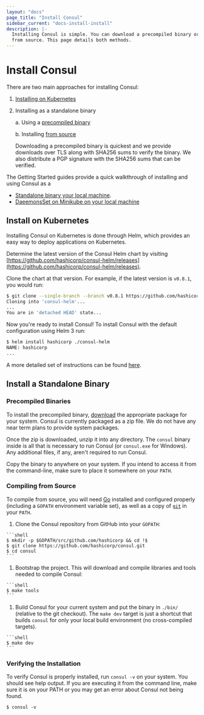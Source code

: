 ```yaml
---
layout: "docs"
page_title: "Install Consul"
sidebar_current: "docs-install-install"
description: |-
  Installing Consul is simple. You can download a precompiled binary or compile
  from source. This page details both methods.
---
```


# Install Consul

There are two main approaches for installing Consul:

1. [Installing on Kubernetes](#install-on-kubernetes) 

1. Installing as a standalone binary 

   a. Using a [precompiled binary](#precompiled-binaries)

   b. Installing [from source](#compiling-from-source)

   Downloading a precompiled binary is quickest and we provide downloads over TLS
   along with SHA256 sums to verify the binary. We also distribute a PGP signature
   with the SHA256 sums that can be verified.

The Getting Started guides provide a quick walkthrough of installing and using Consul as a

* [Standalone binary your local machine](https://learn.hashicorp.com/consul/getting-started/install?utm_source=consul.io&utm_medium=docs). 
* [DaeemonsSet on Minikube on your local machine](https://learn.hashicorp.com/consul/kubernetes/minikube?utm_source=consul.io&utm_medium=docs&utm_content=k8s&utm_term=mk)

## Install on Kubernetes

Installing Consul on Kubernetes is done through Helm, which provides an easy way to deploy applications on Kubernetes. 

Determine the latest version of the Consul Helm chart
by visiting [https://github.com/hashicorp/consul-helm/releases](https://github.com/hashicorp/consul-helm/releases).

Clone the chart at that version. For example, if the latest version is
`v0.8.1`, you would run:

```bash
$ git clone --single-branch --branch v0.8.1 https://github.com/hashicorp/consul-helm.git
Cloning into 'consul-helm'...
...
You are in 'detached HEAD' state...
```

Now you're ready to install Consul! To install Consul with the default
configuration using Helm 3 run:

```sh
$ helm install hashicorp ./consul-helm
NAME: hashicorp
...
```

A more detailed set of instructions can be found [here](/docs/platform/k8s/run.html). 
## Install a Standalone Binary

### Precompiled Binaries

To install the precompiled binary, [download](/downloads.html) the appropriate
package for your system. Consul is currently packaged as a zip file. We do not
have any near term plans to provide system packages.

Once the zip is downloaded, unzip it into any directory. The `consul` binary
inside is all that is necessary to run Consul (or `consul.exe` for Windows). Any
additional files, if any, aren't required to run Consul.

Copy the binary to anywhere on your system. If you intend to access it from the
command-line, make sure to place it somewhere on your `PATH`.


### Compiling from Source

To compile from source, you will need [Go](https://golang.org) installed and
configured properly (including a `GOPATH` environment variable set), as well as
a copy of [`git`](https://www.git-scm.com/) in your `PATH`.

  1. Clone the Consul repository from GitHub into your `GOPATH`:

    ```shell
    $ mkdir -p $GOPATH/src/github.com/hashicorp && cd !$
    $ git clone https://github.com/hashicorp/consul.git
    $ cd consul
    ```

  1. Bootstrap the project. This will download and compile libraries and tools
  needed to compile Consul:

    ```shell
    $ make tools
    ```

  1. Build Consul for your current system and put the binary in `./bin/`
  (relative to the git checkout). The `make dev` target is just a shortcut that
  builds `consul` for only your local build environment (no cross-compiled
  targets).

    ```shell
    $ make dev
    ```

### Verifying the Installation

To verify Consul is properly installed, run `consul -v` on your system. You
should see help output. If you are executing it from the command line, make sure
it is on your PATH or you may get an error about Consul not being found.

```shell
$ consul -v
```
